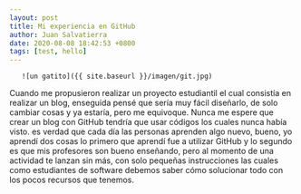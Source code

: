 ```yaml
---
layout: post
title: Mi experiencia en GitHub
author: Juan Salvatierra
date: 2020-08-08 18:42:53 +0800
tags: [test, hello]
---
```

 
       ![un gatito]({{ site.baseurl }}/imagen/git.jpg)
 
Cuando me propusieron realizar un proyecto estudiantil el cual consistía en realizar un blog, enseguida pensé que sería muy fácil diseñarlo, de solo cambiar cosas y ya estaría, pero me equivoque. 
Nunca me espere que crear un blog con GitHub tendría que usar códigos los cuales nunca había visto.
es verdad que cada día las personas aprenden algo nuevo, bueno, yo aprendí dos cosas
lo primero que aprendí fue a utilizar GitHub y lo segundo es que mis profesores son bueno enseñando, pero al momento de una actividad te lanzan sin más, con solo pequeñas instrucciones las cuales como estudiantes de software debemos saber cómo solucionar todo con los pocos recursos que tenemos.  


